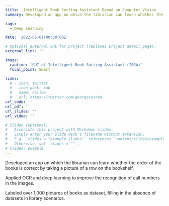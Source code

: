 ```yaml
---
title:  Intelligent Book Sorting Assistant Based on Computer Vision
summary: Developed an app on which the librarian can learn whether the order of the books is correct by taking a picture of a row on the bookshelf.

tags:
  - Deep Learning

date: '2022-05-01T00:00:00Z'

# Optional external URL for project (replaces project detail page).
external_link: ''

image:
  caption: 'GUI of Intelligent Book Sorting Assistant (IBSA)'
  focal_point: Smart

links:
  # - icon: twitter
  #   icon_pack: fab
  #   name: Follow
  #   url: https://twitter.com/georgecushen
url_code: ''
url_pdf: ''
url_slides: ''
url_video: ''

# Slides (optional).
#   Associate this project with Markdown slides.
#   Simply enter your slide deck's filename without extension.
#   E.g. `slides = "example-slides"` references `content/slides/example-slides.md`.
#   Otherwise, set `slides = ""`.
# slides: example
---
```


Developed an app on which the librarian can learn whether the order of the books is correct by taking a picture of a row on the bookshelf.

Applied OCR and deep learning to improve the recognition of call numbers in the images. 

Labeled over 1,000 pictures of books as dataset, filling in the absence of datasets in library scenarios.





